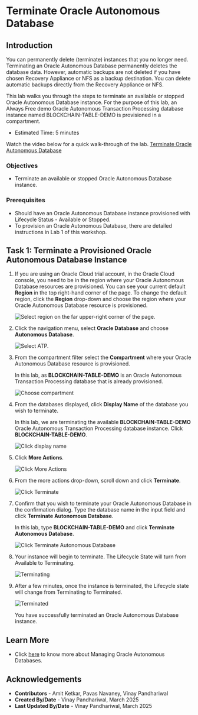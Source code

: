 # Terminate Oracle Autonomous Database

## **Introduction**

You can permanently delete (terminate) instances that you no longer need. Terminating an Oracle Autonomous Database permanently deletes the database data. However, automatic backups are not deleted if you have chosen Recovery Appliance or NFS as a backup destination. You can delete automatic backups directly from the Recovery Appliance or NFS.

This lab walks you through the steps to terminate an available or stopped Oracle Autonomous Database instance. For the purpose of this lab, an Always Free demo Oracle Autonomous Transaction Processing database instance named BLOCKCHAIN-TABLE-DEMO is provisioned in a compartment.

* Estimated Time: 5 minutes

Watch the video below for a quick walk-through of the lab.
[Terminate Oracle Autonomous Database](videohub:1_1j35699z:medium)

### Objectives

- Terminate an available or stopped Oracle Autonomous Database instance.

### Prerequisites

- Should have an Oracle Autonomous Database instance provisioned with Lifecycle Status - Available or Stopped.
- To provision an Oracle Autonomous Database, there are detailed instructions in Lab 1 of this workshop.

## Task 1: Terminate a Provisioned Oracle Autonomous Database Instance

1. If you are using an Oracle Cloud trial account, in the Oracle Cloud console, you need to be in the region where your Oracle Autonomous Database resources are provisioned. You can see your current default **Region** in the top right-hand corner of the page. To change the default region, click the **Region** drop-down and choose the region where your Oracle Autonomous Database resource is provisioned.

    ![Select region on the far upper-right corner of the page.](./images/lab5-task1-1.png " ")

2. Click the navigation menu, select **Oracle Database** and choose **Autonomous Database**.

    ![Select ATP.](./images/lab5-task1-2.png " ")

3. From the compartment filter select the **Compartment** where your Oracle Autonomous Database resource is provisioned. 

    In this lab, as **BLOCKCHAIN-TABLE-DEMO** is an Oracle Autonomous Transaction Processing database that is already provisioned.

    ![Choose compartment](./images/lab5-task1-3.png " ")

4. From the databases displayed, click **Display Name** of the database you wish to terminate.

    In this lab, we are terminating the available **BLOCKCHAIN-TABLE-DEMO** Oracle Autonomous Transaction Processing database instance. Click **BLOCKCHAIN-TABLE-DEMO**.

    ![Click display name](./images/lab5-task1-4.png " ")

5. Click **More Actions**.

    ![Click More Actions](./images/lab5-task1-5.png " ")

6. From the more actions drop-down, scroll down and click **Terminate**.

    ![Click Terminate](./images/lab5-task1-6.png " ")

7. Confirm that you wish to terminate your Oracle Autonomous Database in the confirmation dialog. Type the database name in the input field and click **Terminate Autonomous Database**.

    In this lab, type **BLOCKCHAIN-TABLE-DEMO** and click **Terminate Autonomous Database**.

    ![Click Terminate Autonomous Database](./images/lab5-task1-7.png " ")

8.  Your instance will begin to terminate. The Lifecycle State will turn from Available to Terminating.

    ![Terminating](./images/lab5-task1-8.png " ")

9. After a few minutes, once the instance is terminated, the Lifecycle state will change from Terminating to Terminated.

    ![Terminated](./images/lab5-task1-9.png " ")

    You have successfully terminated an Oracle Autonomous Database instance.

## Learn More

* Click [here](https://docs.oracle.com/en-us/iaas/exadata/doc/eccmanagingadbs.html#GUID-A00BC3BB-3AE6-4FBF-AEAF-2D9C14CD1D9A) to know more about Managing Oracle Autonomous Databases.

## Acknowledgements

* **Contributors** - Amit Ketkar, Pavas Navaney, Vinay Pandhariwal 
* **Created By/Date** - Vinay Pandhariwal, March 2025
* **Last Updated By/Date** - Vinay Pandhariwal, March 2025